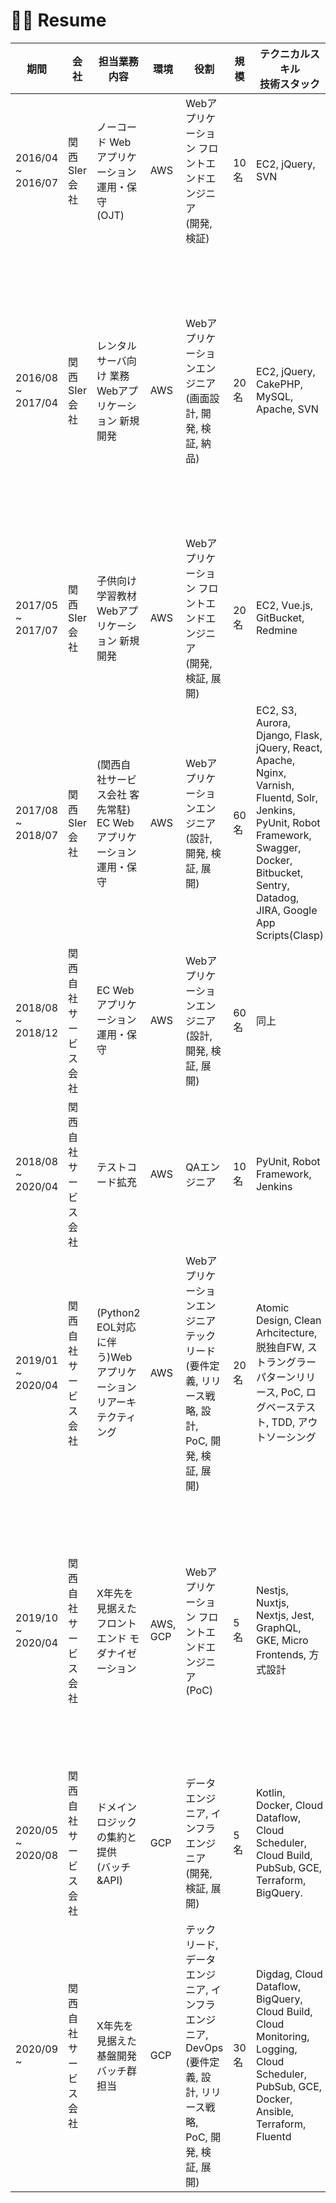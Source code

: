 <!-- 
title: resume
date: 2021-07-05T20:18:58+09:00
draft: false
description: This is the resume page of silverbirder's portfolio.
image: 
icon: 👨‍🎓
-->
# 👨‍🎓 Resume

|期間|会社|担当業務内容|環境|役割|規模|テクニカルスキル<br>技術スタック|実績|所感|
|--|--|--|--|--|--|--|--|--|
|2016/04 ~ 2016/07|関西SIer会社|ノーコード Webアプリケーション 運用・保守<br>(OJT)|AWS|Webアプリケーション フロントエンドエンジニア<br>(開発, 検証)|10名|EC2, jQuery, SVN|機能拡張したプログラム|新卒時の初業務|
|2016/08 ~ 2017/04|関西SIer会社|レンタルサーバ向け 業務Webアプリケーション 新規開発|AWS|Webアプリケーションエンジニア<br>(画面設計, 開発, 検証, 納品)|20名|EC2, jQuery, CakePHP, MySQL, Apache, SVN|納品|炎上プロジェクト. プロジェクト初期メンバー. 15名のテスター管理を兼務|
|2017/05 ~ 2017/07|関西SIer会社|子供向け学習教材 Webアプリケーション 新規開発|AWS|Webアプリケーション フロントエンドエンジニア<br>(開発, 検証, 展開)|20名|EC2, Vue.js, GitBucket, Redmine|学習教材コンポーネント リリース|初めてのUIコンポーネント開発|
|2017/08 ~ 2018/07|関西SIer会社|(関西自社サービス会社 客先常駐) EC Webアプリケーション 運用・保守|AWS| Webアプリケーションエンジニア<br>(設計, 開発, 検証, 展開)|60名|EC2, S3, Aurora, Django, Flask, jQuery, React, Apache, Nginx, Varnish, Fluentd, Solr, Jenkins, PyUnit, Robot Framework, Swagger, Docker, Bitbucket, Sentry, Datadog, JIRA, Google App Scripts(Clasp)|機能拡張 リリース|技術スタックの大変化|
|2018/08 ~ 2018/12|関西自社サービス会社|EC Webアプリケーション 運用・保守|AWS|Webアプリケーションエンジニア<br>(設計, 開発, 検証, 展開)|60名|同上|機能拡張 リリース, トラブル対応|客先へ転職|
|2018/08 ~ 2020/04|関西自社サービス会社|テストコード拡充|AWS|QAエンジニア|10名|PyUnit, Robot Framework, Jenkins|テスト文化が根付く|テストの魅力に気づく|
|2019/01 ~ 2020/04|関西自社サービス会社|(Python2 EOL対応に伴う)Webアプリケーション リアーキテクティング|AWS|Webアプリケーションエンジニア テックリード<br>(要件定義, リリース戦略, 設計, PoC, 開発, 検証, 展開)|20名|Atomic Design, Clean Arhcitecture, 脱独自FW, ストラングラーパターンリリース, PoC, ログベーステスト, TDD, アウトソーシング|担当ページのPython3完了|大規模なアプリケーション刷新に初チャレンジ|
|2019/10 ~ 2020/04|関西自社サービス会社|X年先を見据えたフロントエンド モダナイゼーション|AWS, GCP|Webアプリケーション フロントエンドエンジニア<br>(PoC)|5名|Nestjs, Nuxtjs, Nextjs, Jest, GraphQL, GKE, Micro Frontends, 方式設計|Nestjsの検証. チーム移動で離脱|大規模Webアプリケーションフロントエンドにおけるアジリティ向上を目指す|
|2020/05 ~ 2020/08|関西自社サービス会社|ドメインロジックの集約と提供<br>(バッチ&API)|GCP|データエンジニア, インフラエンジニア<br>(開発, 検証, 展開)|5名|Kotlin, Docker, Cloud Dataflow, Cloud Scheduler, Cloud Build, PubSub, GCE, Terraform, BigQuery.|仕組み化のPoC完了. バッチリリース|フロントエンドが活用するデータへの理解|
|2020/09 ~|関西自社サービス会社|X年先を見据えた 基盤開発 バッチ群担当|GCP|テックリード, データエンジニア, インフラエンジニア, DevOps<br>(要件定義, 設計, リリース戦略, PoC, 開発, 検証, 展開)|30名|Digdag, Cloud Dataflow, BigQuery, Cloud Build, Cloud Monitoring, Logging, Cloud Scheduler, PubSub, GCE, Docker, Ansible, Terraform, Fluentd|[技術選定](https://tech-blog.monotaro.com/entry/2021/06/03/090000), 一部データ提供済み|データのスケーラビリティに対応したリアルタイムデータ構築に挑戦|
